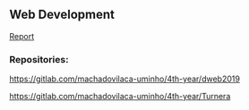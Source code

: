 ## Web Development

[Report](report.pdf)

### Repositories:

https://gitlab.com/machadovilaca-uminho/4th-year/dweb2019

https://gitlab.com/machadovilaca-uminho/4th-year/Turnera
